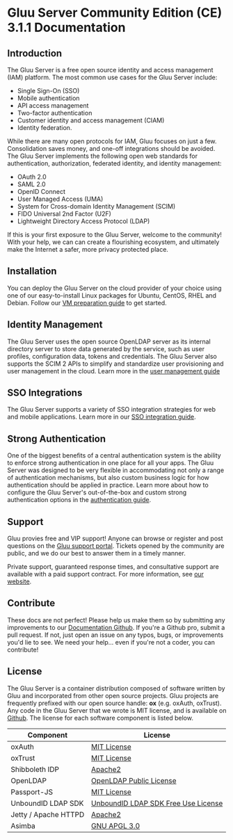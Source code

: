 # Gluu Server Community Edition (CE) 3.1.1 Documentation
## Introduction
The Gluu Server is a free open source identity and access management 
(IAM) platform. The most common use cases for the Gluu Server include:

- Single Sign-On (SSO)   
- Mobile authentication    
- API access management  
- Two-factor authentication 
- Customer identity and access management (CIAM)   
- Identity federation.     

While there are many open protocols for IAM, Gluu focuses on just a few. Consolidation saves money, and one-off integrations should be avoided. The Gluu Server implements the following open web standards for authentication, authorization, federated identity, and identity management:

- OAuth 2.0    
- SAML 2.0   
- OpenID Connect    
- User Managed Access (UMA)    
- System for Cross-domain Identity Management (SCIM)    
- FIDO Universal 2nd Factor (U2F)    
- Lightweight Directory Access Protocol (LDAP)   

If this is your first exposure to the Gluu Server, welcome to the community! With your help, we can can create a flourishing ecosystem, and ultimately make the Internet a safer, more privacy protected place. 

## Installation
You can deploy the Gluu Server on the cloud provider of your choice using one of our easy-to-install Linux packages for Ubuntu, CentOS, RHEL and Debian. Follow our [VM preparation guide](./installation-guide/index.md) to get started. 

## Identity Management
The Gluu Server uses the open source OpenLDAP server as its internal directory server to store data generated by the service, such as user profiles, configuration data, tokens and credentials. The Gluu Server also supports the SCIM 2 APIs to simplify and standardize user provisioning and user management in the cloud. Learn more in the [user management guide](./user-management/local-user-management.md)

##  SSO Integrations
The Gluu Server supports a variety of SSO integration strategies for web and mobile applications. Learn more in our [SSO integration guide](./integration/index.md).

## Strong Authentication
One of the biggest benefits of a central authentication system is the ability to enforce strong authentication in one place for all your apps. The Gluu Server was designed to be very flexible in accommodating not only a range of authentication mechanisms, but also custom business logic for how authentication should be applied in practice. Learn more about how to configure the Gluu Server's out-of-the-box and custom strong authentication options in the [authentication guide](./authn-guide/intro.md). 

## Support
Gluu provies free and VIP support! Anyone can browse or register and post questions on the [Gluu support portal](https://support.gluu.org). Tickets opened by the community are public, and we do our best to answer them in a timely manner. 

Private support, guaranteed response times, and consultative support are available with a paid support contract. For more information, see [our website](https://gluu.org/pricing).

## Contribute 
These docs are not perfect! Please help us make them so by submitting
any improvements to our [Documentation Github](https://github.com/GluuFederation/docs-ce-prod).
If you're a Github pro, submit a pull request. If not, just open an issue
on any typos, bugs, or improvements you'd lie to see. We need your
help... even if you're not a coder, you can contribute! 


## License
The Gluu Server is a container distribution composed of software written by Gluu and incorporated from other open source projects. Gluu
projects are frequently prefixed with our open source handle: **ox** (e.g. oxAuth, oxTrust). Any code in the Gluu Server that we wrote is MIT license, and is available on [Github](https://github.com/GluuFederation/). The license for each software component is listed below.

|	Component	|	License	            |
|-----------------------|---------------|
|	oxAuth      | [MIT License](http://opensource.org/licenses/MIT)|
|	oxTrust      | [MIT License](http://opensource.org/licenses/MIT)|
|	Shibboleth IDP      | [Apache2](http://www.apache.org/licenses/LICENSE-2.0)|
|	OpenLDAP	        | [OpenLDAP Public License](http://www.openldap.org/software/release/license.html)|
| Passport-JS           | [MIT License](https://github.com/jaredhanson/passport/blob/master/LICENSE) |
|  UnboundID LDAP SDK	| [UnboundID LDAP SDK Free Use License](https://github.com/UnboundID/ldapsdk/blob/master/LICENSE-UnboundID-LDAPSDK.txt)|
| Jetty / Apache HTTPD  | [Apache2](http://www.apache.org/licenses/LICENSE-2.0)|
|	Asimba		        | [GNU APGL 3.0](http://www.gnu.org/licenses/agpl-3.0.html)|
